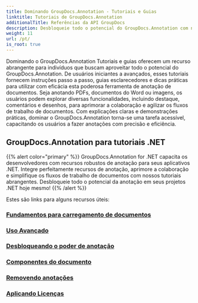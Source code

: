 ```yaml
---
title: Dominando GroupDocs.Annotation - Tutoriais e Guias
linktitle: Tutoriais de GroupDocs.Annotation
additionalTitle: Referências da API GroupDocs
description: Desbloqueie todo o potencial do GroupDocs.Annotation com nossos tutoriais. Melhore a colaboração e simplifique os fluxos de trabalho com guias e dicas abrangentes.
weight: 11
url: /pt/
is_root: true
---
```


Dominando o GroupDocs.Annotation Tutoriais e guias oferecem um recurso abrangente para indivíduos que buscam aproveitar todo o potencial do GroupDocs.Annotation. De usuários iniciantes a avançados, esses tutoriais fornecem instruções passo a passo, guias esclarecedores e dicas práticas para utilizar com eficácia esta poderosa ferramenta de anotação de documentos. Seja anotando PDFs, documentos do Word ou imagens, os usuários podem explorar diversas funcionalidades, incluindo destaque, comentários e desenhos, para aprimorar a colaboração e agilizar os fluxos de trabalho de documentos. Com explicações claras e demonstrações práticas, dominar o GroupDocs.Annotation torna-se uma tarefa acessível, capacitando os usuários a fazer anotações com precisão e eficiência.

## GroupDocs.Annotation para tutoriais .NET
{{% alert color="primary" %}}
GroupDocs.Annotation for .NET capacita os desenvolvedores com recursos robustos de anotação para seus aplicativos .NET. Integre perfeitamente recursos de anotação, aprimore a colaboração e simplifique os fluxos de trabalho de documentos com nossos tutoriais abrangentes. Desbloqueie todo o potencial da anotação em seus projetos .NET hoje mesmo!
{{% /alert %}}

Estes são links para alguns recursos úteis:
 
### [Fundamentos para carregamento de documentos](./net/document-loading-essentials/)
### [Uso Avançado](./net/advanced-usage/)
### [Desbloqueando o poder de anotação](./net/unlocking-annotation-power/)
### [Componentes do documento](./net/document-components/)
### [Removendo anotações](./net/removing-annotations/)
### [Aplicando Licenças](./net/applying-licenses/)


